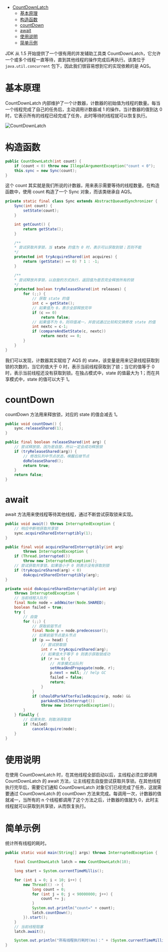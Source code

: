 - [CountDownLatch](#countdownlatch)
    - [基本原理](#基本原理)
    - [构造函数](#构造函数)
    - [countDown](#countdown)
    - [await](#await)
    - [使用说明](#使用说明)
    - [简单示例](#简单示例)

JDK 从 1.5 开始提供了一个很有用的并发辅助工具类 CountDownLatch，它允许一个或多个线程一直等待，直到其他线程的操作完成后再执行。该类位于 `java.util.concurrent` 包下，因此我们很容易想到它的实现依赖的是 AQS。  

# 基本原理
CountDownLatch 内部维护了一个计数器，计数器的初始值为线程的数量。每当一个线程完成了自己的任务后，主动调用计数器减 1 的操作。当计数器的值到达 0 时，它表示所有的线程已经完成了任务，此时等待的线程就可以恢复执行。  

![CountDownLatch](https://github.com/nekolr/java-notes/blob/master/images/Java%20并发/CountDownLatch.png)

# 构造函数
```java
public CountDownLatch(int count) {
    if (count < 0) throw new IllegalArgumentException("count < 0");
    this.sync = new Sync(count);
}
```

这个 count 其实就是我们所说的计数器，用来表示需要等待的线程数量。在构造函数中，使用 count 构造了一个 Sync 对象，而该类继承自 AQS。  

```java
private static final class Sync extends AbstractQueuedSynchronizer {
    Sync(int count) {
        setState(count);
    }

    int getCount() {
        return getState();
    }

    /**
    * 尝试获取共享锁，当 state 的值为 0 时，表示可以获取到锁；否则不能
    */
    protected int tryAcquireShared(int acquires) {
        return (getState() == 0) ? 1 : -1;
    }

    /**
    * 尝试释放共享锁，以自旋的方式执行，返回值为是否完全释放所有的锁
    */
    protected boolean tryReleaseShared(int releases) {
        for (;;) {
            // 获取 state 的值
            int c = getState();
            // 如果值为 0，表示全部释放完毕
            if (c == 0)
                return false;
            // 如果值不为 0，则将值减一，并尝试通过比较和交换修改 state 的值
            int nextc = c-1;
            if (compareAndSetState(c, nextc))
                return nextc == 0;
        }
    }
}
```

我们可以发现，计数器其实赋给了 AQS 的 state，该变量是用来记录线程获取到锁的次数的，当它的值大于 0 时，表示当前线程获取到了锁；当它的值等于 0 时，表示当前线程还没有获取到锁。在独占模式中，state 的值最大为 1；而在共享模式中，state 的值可以大于 1。  

# countDown
countDown 方法用来释放锁，对应的 state 的值会减去 1。  

```java
public void countDown() {
    sync.releaseShared(1);
}

public final boolean releaseShared(int arg) {
    // 尝试释放锁，因为是自旋，所以一定会成功释放锁
    if (tryReleaseShared(arg)) {
        // 修改队列中节点状态，唤醒后继节点
        doReleaseShared();
        return true;
    }
    return false;
}
```

# await
await 方法用来使线程等待其他线程，通过不断尝试获取锁来实现。  

```java
public void await() throws InterruptedException {
    // 响应中断地获取共享锁
    sync.acquireSharedInterruptibly(1);
}

public final void acquireSharedInterruptibly(int arg)
        throws InterruptedException {
    if (Thread.interrupted())
        throw new InterruptedException();
    // 尝试获取共享锁，如果值小于 0 则表示没有获取到锁
    if (tryAcquireShared(arg) < 0)
        doAcquireSharedInterruptibly(arg);
}

private void doAcquireSharedInterruptibly(int arg)
    throws InterruptedException {
    // 当前线程入队列
    final Node node = addWaiter(Node.SHARED);
    boolean failed = true;
    try {
        // 自旋
        for (;;) {
            // 获取前驱节点
            final Node p = node.predecessor();
            // 如果前驱节点是头节点
            if (p == head) {
                // 尝试获取锁
                int r = tryAcquireShared(arg);
                // 如果值大于等于 0 则表示获取锁成功
                if (r >= 0) {
                    // 共享模式出队列
                    setHeadAndPropagate(node, r);
                    p.next = null; // help GC
                    failed = false;
                    return;
                }
            }
            if (shouldParkAfterFailedAcquire(p, node) &&
                parkAndCheckInterrupt())
                throw new InterruptedException();
        }
    } finally {
        // 如果失败，则取消获取锁
        if (failed)
            cancelAcquire(node);
    }
}
```

# 使用说明
在使用 CountDownLatch 时，在其他线程全部启动以后，主线程必须立即调用 CountDownLatch 的 await 方法，让主线程去自旋尝试获取共享锁。在其他线程执行完毕后，需要它们通知 CountDownLatch 对象它们已经完成了任务，这就需要通过 CountDownLatch 的 countDown 方法来完成。每调用一次，计数器的值就减一，当所有的 n 个线程都调用了这个方法之后，计数器的值就为 0，此时主线程就可以获取到共享锁，从而恢复执行。  

# 简单示例
统计所有线程的耗时。  

```java
public static void main(String[] args) throws InterruptedException {

    final CountDownLatch latch = new CountDownLatch(10);

    long start = System.currentTimeMillis();

    for (int i = 0; i < 10; i++) {
        new Thread(() -> {
            long count = 0;
            for (int j = 0; j < 90000000; j++) {
                count += j;
            }
            System.out.println("count=" + count);
            latch.countDown();
        }).start();
    }
    // 当前线程阻塞
    latch.await();

    System.out.println("所有线程执行耗时(ms)：" + (System.currentTimeMillis() - start));
}
```